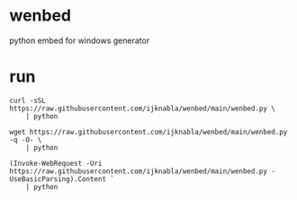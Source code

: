 # wenbed
python embed for windows generator

# run

```
curl -sSL https://raw.githubusercontent.com/ijknabla/wenbed/main/wenbed.py \
    | python
```

```
wget https://raw.githubusercontent.com/ijknabla/wenbed/main/wenbed.py -q -O- \
    | python
```

```
(Invoke-WebRequest -Uri https://raw.githubusercontent.com/ijknabla/wenbed/main/wenbed.py -UseBasicParsing).Content `
    | python
```
